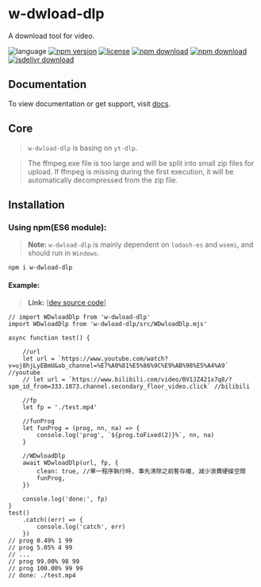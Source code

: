 # w-dwload-dlp
A download tool for video.

![language](https://img.shields.io/badge/language-JavaScript-orange.svg) 
[![npm version](http://img.shields.io/npm/v/w-dwload-dlp.svg?style=flat)](https://npmjs.org/package/w-dwload-dlp) 
[![license](https://img.shields.io/npm/l/w-dwload-dlp.svg?style=flat)](https://npmjs.org/package/w-dwload-dlp) 
[![npm download](https://img.shields.io/npm/dt/w-dwload-dlp.svg)](https://npmjs.org/package/w-dwload-dlp) 
[![npm download](https://img.shields.io/npm/dm/w-dwload-dlp.svg)](https://npmjs.org/package/w-dwload-dlp) 
[![jsdelivr download](https://img.shields.io/jsdelivr/npm/hm/w-dwload-dlp.svg)](https://www.jsdelivr.com/package/npm/w-dwload-dlp)

## Documentation
To view documentation or get support, visit [docs](https://yuda-lyu.github.io/w-dwload-dlp/global.html).

## Core
> `w-dwload-dlp` is basing on `yt-dlp`.

> The ffmpeg.exe file is too large and will be split into small zip files for upload. If ffmpeg is missing during the first execution, it will be automatically decompressed from the zip file.

## Installation
### Using npm(ES6 module):
> **Note:** `w-dwload-dlp` is mainly dependent on `lodash-es` and `wsemi`, and should run in `Windows`.

```alias
npm i w-dwload-dlp
```

#### Example:
> **Link:** [[dev source code](https://github.com/yuda-lyu/w-dwload-dlp/blob/master/g.mjs)]
```alias
// import WDwloadDlp from 'w-dwload-dlp'
import WDwloadDlp from 'w-dwload-dlp/src/WDwloadDlp.mjs'

async function test() {

    //url
    let url = `https://www.youtube.com/watch?v=uj8hjLyEBmU&ab_channel=%E7%A0%81%E5%86%9C%E9%AB%98%E5%A4%A9` //youtube
    // let url = `https://www.bilibili.com/video/BV1JZ421x7q8/?spm_id_from=333.1073.channel.secondary_floor_video.click` //bilibili

    //fp
    let fp = './test.mp4'

    //funProg
    let funProg = (prog, nn, na) => {
        console.log('prog', `${prog.toFixed(2)}%`, nn, na)
    }

    //WDwloadDlp
    await WDwloadDlp(url, fp, {
        clean: true, //單一程序執行時, 事先清除之前暫存檔, 減少浪費硬碟空間
        funProg,
    })

    console.log('done:', fp)
}
test()
    .catch((err) => {
        console.log('catch', err)
    })
// prog 0.49% 1 99
// prog 5.05% 4 99
// ...
// prog 99.00% 98 99
// prog 100.00% 99 99
// done: ./test.mp4
```
